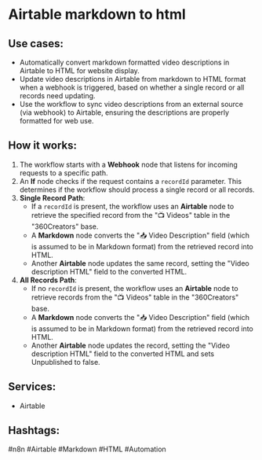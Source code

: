 # Airtable markdown to html

## Use cases:
- Automatically convert markdown formatted video descriptions in Airtable to HTML for website display.
- Update video descriptions in Airtable from markdown to HTML format when a webhook is triggered, based on whether a single record or all records need updating.
- Use the workflow to sync video descriptions from an external source (via webhook) to Airtable, ensuring the descriptions are properly formatted for web use.

## How it works:
1.  The workflow starts with a **Webhook** node that listens for incoming requests to a specific path.
2.  An **If** node checks if the request contains a `recordId` parameter. This determines if the workflow should process a single record or all records.
3.  **Single Record Path**:
    *   If a `recordId` is present, the workflow uses an **Airtable** node to retrieve the specified record from the "📺 Videos" table in the "360Creators" base.
    *   A **Markdown** node converts the "📥 Video Description" field (which is assumed to be in Markdown format) from the retrieved record into HTML.
    *   Another **Airtable** node updates the same record, setting the "Video description HTML" field to the converted HTML.
4.  **All Records Path**:
    *   If no `recordId` is present, the workflow uses an **Airtable** node to retrieve records from the "📺 Videos" table in the "360Creators" base.
    *   A **Markdown** node converts the "📥 Video Description" field (which is assumed to be in Markdown format) from the retrieved record into HTML.
    *   Another **Airtable** node updates the record, setting the "Video description HTML" field to the converted HTML and sets Unpublished to false.

## Services:
-   Airtable

## Hashtags:
#n8n #Airtable #Markdown #HTML #Automation
